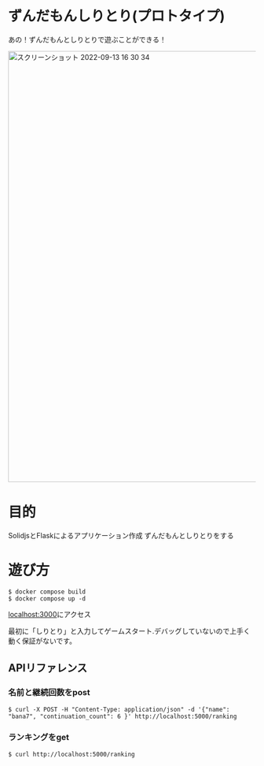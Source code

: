 # ずんだもんしりとり(プロトタイプ)

あの！ずんだもんとしりとりで遊ぶことができる！

<img width="875" alt="スクリーンショット 2022-09-13 16 30 34" src="https://user-images.githubusercontent.com/73931800/189838994-83fc6396-efb8-43da-a5dc-354c4abfbfc4.png">

# 目的

SolidjsとFlaskによるアプリケーション作成
ずんだもんとしりとりをする

# 遊び方

```shell
$ docker compose build
$ docker compose up -d
```

[localhost:3000](localhost:3000)にアクセス

最初に「しりとり」と入力してゲームスタート.デバッグしていないので上手く動く保証がないです。


## APIリファレンス

### 名前と継続回数をpost
```shell
$ curl -X POST -H "Content-Type: application/json" -d '{"name": "bana7", "continuation_count": 6 }' http://localhost:5000/ranking
```

### ランキングをget
```shell
$ curl http://localhost:5000/ranking
```